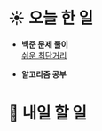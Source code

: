 # ☀️ 오늘 한 일

- **백준 문제 풀이**<br>
  [쉬운 최단거리](https://www.acmicpc.net/problem/14940)

- **알고리즘 공부**

# 🚩 내일 할 일
